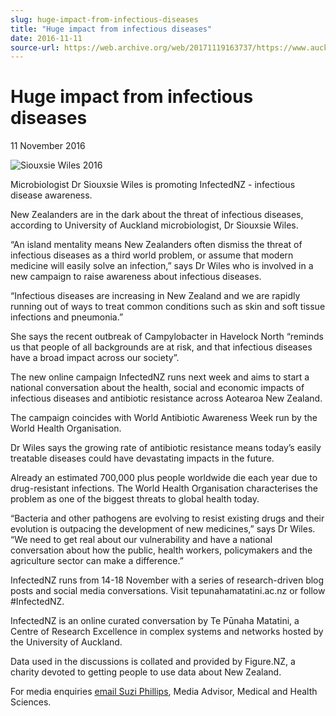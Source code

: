 ```yaml
---
slug: huge-impact-from-infectious-diseases
title: "Huge impact from infectious diseases"
date: 2016-11-11
source-url: https://web.archive.org/web/20171119163737/https://www.auckland.ac.nz/en/about/news-events-and-notices/news/news-2016/11/huge-impact-from-infectious-diseases-.html
---
```

Huge impact from infectious diseases
====================================

11 November 2016

![Siouxsie Wiles 2016](https://www.auckland.ac.nz/en/about/news-events-and-notices/news/news-2016/11/huge-impact-from-infectious-diseases-/_jcr_content/par/textimage/image.img.jpg/1478811233877.jpg "Siouxsie Wiles 2016")

Microbiologist Dr Siouxsie Wiles is promoting InfectedNZ - infectious disease awareness.

New Zealanders are in the dark about the threat of infectious diseases, according to University of Auckland microbiologist, Dr Siouxsie Wiles.

“An island mentality means New Zealanders often dismiss the threat of infectious diseases as a third world problem, or assume that modern medicine will easily solve an infection,” says Dr Wiles who is involved in a new campaign to raise awareness about infectious diseases.

“Infectious diseases are increasing in New Zealand and we are rapidly running out of ways to treat common conditions such as skin and soft tissue infections and pneumonia.”

She says the recent outbreak of Campylobacter in Havelock North “reminds us that people of all backgrounds are at risk, and that infectious diseases have a broad impact across our society”.

The new online campaign InfectedNZ runs next week and aims to start a national conversation about the health, social and economic impacts of infectious diseases and antibiotic resistance across Aotearoa New Zealand.

The campaign coincides with World Antibiotic Awareness Week run by the World Health Organisation.

Dr Wiles says the growing rate of antibiotic resistance means today’s easily treatable diseases could have devastating impacts in the future.

Already an estimated 700,000 plus people worldwide die each year due to drug-resistant infections. The World Health Organisation characterises the problem as one of the biggest threats to global health today.

“Bacteria and other pathogens are evolving to resist existing drugs and their evolution is outpacing the development of new medicines,” says Dr Wiles. “We need to get real about our vulnerability and have a national conversation about how the public, health workers, policymakers and the agriculture sector can make a difference.”

InfectedNZ runs from 14-18 November with a series of research-driven blog posts and social media conversations. Visit tepunahamatatini.ac.nz or follow #InfectedNZ.

InfectedNZ is an online curated conversation by Te Pūnaha Matatini, a Centre of Research Excellence in complex systems and networks hosted by the University of Auckland.

Data used in the discussions is collated and provided by Figure.NZ, a charity devoted to getting people to use data about New Zealand.

For media enquiries [email Suzi Phillips](mailto:s.phillips@auckland.ac.nz), Media Advisor, Medical and Health Sciences.